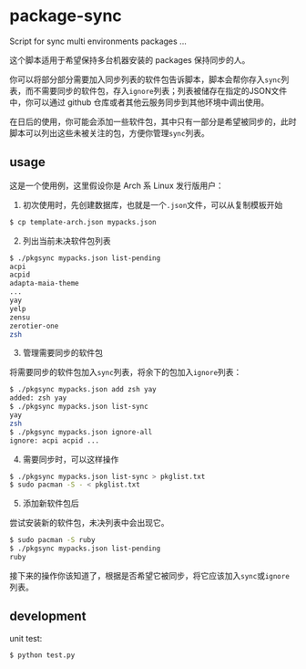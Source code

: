 # package-sync

Script for sync multi environments packages ...

这个脚本适用于希望保持多台机器安装的 packages 保持同步的人。

你可以将部分部分需要加入同步列表的软件包告诉脚本，脚本会帮你存入`sync`列表，而不需要同步的软件包，存入`ignore`列表；列表被储存在指定的JSON文件中，你可以通过 github 仓库或者其他云服务同步到其他环境中调出使用。

在日后的使用，你可能会添加一些软件包，其中只有一部分是希望被同步的，此时脚本可以列出这些未被关注的包，方便你管理`sync`列表。

## usage

这是一个使用例，这里假设你是 Arch 系 Linux 发行版用户：

1. 初次使用时，先创建数据库，也就是一个`.json`文件，可以从复制模板开始

```bash
$ cp template-arch.json mypacks.json
```

2. 列出当前未决软件包列表

```bash
$ ./pkgsync mypacks.json list-pending
acpi
acpid
adapta-maia-theme
...
yay
yelp
zensu
zerotier-one
zsh
```

3. 管理需要同步的软件包

将需要同步的软件包加入`sync`列表，将余下的包加入`ignore`列表：

```bash
$ ./pkgsync mypacks.json add zsh yay
added: zsh yay
$ ./pkgsync mypacks.json list-sync
yay
zsh
$ ./pkgsync mypacks.json ignore-all
ignore: acpi acpid ...
```

4. 需要同步时，可以这样操作

```bash
$ ./pkgsync mypacks.json list-sync > pkglist.txt
$ sudo pacman -S - < pkglist.txt
```

5. 添加新软件包后

尝试安装新的软件包，未决列表中会出现它。

```bash
$ sudo pacman -S ruby
$ ./pkgsync mypacks.json list-pending
ruby
```

接下来的操作你该知道了，根据是否希望它被同步，将它应该加入`sync`或`ignore`列表。

## development

unit test:

```bash
$ python test.py
```
